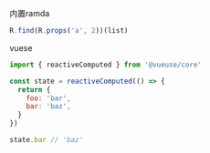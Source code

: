内置ramda
```js
R.find(R.props('a', 2))(list)
```

vuese
```js
import { reactiveComputed } from '@vueuse/core'

const state = reactiveComputed(() => {
  return {
    foo: 'bar',
    bar: 'baz',
  }
})

state.bar // 'baz'
```

